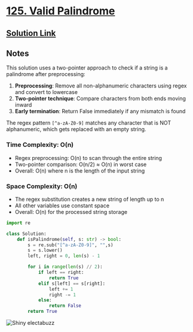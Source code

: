 # [125. Valid Palindrome](https://leetcode.com/problems/valid-palindrome/description/)

## [Solution Link](https://leetcode.com/submissions/detail/1670966249/)

## Notes

This solution uses a two-pointer approach to check if a string is a palindrome after preprocessing:

1. **Preprocessing**: Remove all non-alphanumeric characters using regex and convert to lowercase
2. **Two-pointer technique**: Compare characters from both ends moving inward
3. **Early termination**: Return False immediately if any mismatch is found

The regex pattern `[^a-zA-Z0-9]` matches any character that is NOT alphanumeric, which gets replaced with an empty string.

### Time Complexity: O(n)

- Regex preprocessing: O(n) to scan through the entire string
- Two-pointer comparison: O(n/2) ≈ O(n) in worst case
- Overall: O(n) where n is the length of the input string

### Space Complexity: O(n)

- The regex substitution creates a new string of length up to n
- All other variables use constant space
- Overall: O(n) for the processed string storage

```python
import re 

class Solution:
    def isPalindrome(self, s: str) -> bool:
        s = re.sub("[^a-zA-Z0-9]", "",s)
        s = s.lower()
        left, right = 0, len(s) - 1

        for i in range(len(s) // 2):
            if left == right:
                return True
            elif s[left] == s[right]:
                left += 1
                right -= 1
            else:
                return False
        return True      
```

![Shiny electabuzz](https://projectpokemon.org/images/shiny-sprite/electabuzz.gif)
